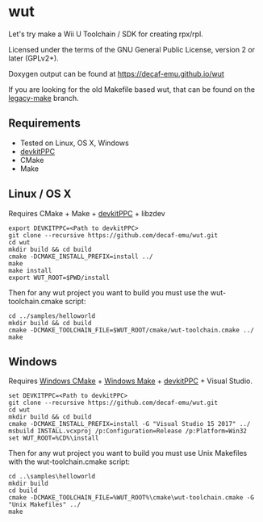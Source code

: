 # wut
Let's try make a Wii U Toolchain / SDK for creating rpx/rpl.

Licensed under the terms of the GNU General Public License, version 2 or later (GPLv2+).

Doxygen output can be found at https://decaf-emu.github.io/wut

If you are looking for the old Makefile based wut, that can be found on the [legacy-make](https://github.com/decaf-emu/wut/tree/legacy-make) branch.

## Requirements
- Tested on Linux, OS X, Windows
- [devkitPPC](https://devkitpro.org/wiki/Getting_Started/devkitPPC)
- CMake
- Make

## Linux / OS X
Requires CMake + Make + [devkitPPC](https://devkitpro.org/wiki/Getting_Started/devkitPPC) + libzdev

```
export DEVKITPPC=<Path to devkitPPC>
git clone --recursive https://github.com/decaf-emu/wut.git
cd wut
mkdir build && cd build
cmake -DCMAKE_INSTALL_PREFIX=install ../
make
make install
export WUT_ROOT=$PWD/install
```

Then for any wut project you want to build you must use the wut-toolchain.cmake script:

```
cd ../samples/helloworld
mkdir build && cd build
cmake -DCMAKE_TOOLCHAIN_FILE=$WUT_ROOT/cmake/wut-toolchain.cmake ../
make
```

## Windows
Requires [Windows CMake](https://cmake.org/download/) + [Windows Make](http://gnuwin32.sourceforge.net/packages/make.htm) + [devkitPPC](https://devkitpro.org/wiki/Getting_Started/devkitPPC) + Visual Studio.

```
set DEVKITPPC=<Path to devkitPPC>
git clone --recursive https://github.com/decaf-emu/wut.git
cd wut
mkdir build && cd build
cmake -DCMAKE_INSTALL_PREFIX=install -G "Visual Studio 15 2017" ../
msbuild INSTALL.vcxproj /p:Configuration=Release /p:Platform=Win32
set WUT_ROOT=%CD%\install
```

Then for any wut project you want to build you must use Unix Makefiles with the wut-toolchain.cmake script:

```
cd ..\samples\helloworld
mkdir build
cd build
cmake -DCMAKE_TOOLCHAIN_FILE=%WUT_ROOT%\cmake\wut-toolchain.cmake -G "Unix Makefiles" ../
make
```
